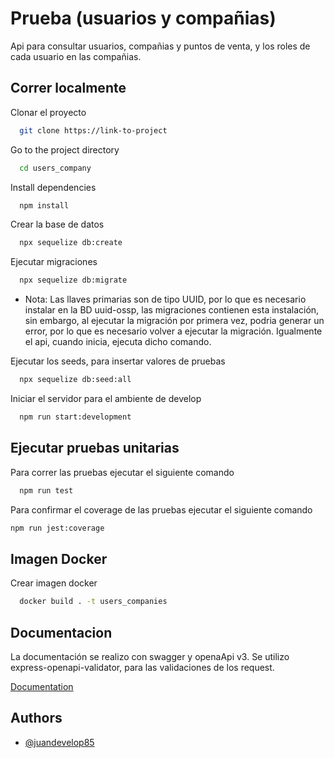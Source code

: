 
# Prueba (usuarios y compañias)

Api para consultar usuarios, compañias y puntos de venta, y los roles de cada usuario en las compañias.


## Correr localmente

Clonar el proyecto

```bash
  git clone https://link-to-project
```

Go to the project directory

```bash
  cd users_company
```

Install dependencies

```bash
  npm install
```

Crear la base de datos
```bash
  npx sequelize db:create
```

Ejecutar migraciones
```bash
  npx sequelize db:migrate
```
* Nota: Las llaves primarias son de tipo UUID, por lo que es necesario instalar en la BD uuid-ossp, las migraciones contienen esta instalación, sin embargo, al ejecutar la migración por primera vez, podria generar un error, por lo que es necesario volver a ejecutar la migración. Igualmente el api, cuando inicia, ejecuta dicho comando.

Ejecutar  los seeds, para insertar valores de pruebas
```bash
  npx sequelize db:seed:all
```

Iniciar el servidor para el ambiente de develop

```bash
  npm run start:development
```


## Ejecutar pruebas unitarias

Para correr las pruebas ejecutar el siguiente comando

```bash
  npm run test
```

Para confirmar el coverage de las pruebas ejecutar el siguiente comando

```bash
npm run jest:coverage
```
## Imagen Docker

Crear imagen docker

```bash
  docker build . -t users_companies
```
    
## Documentacion

La documentación se realizo con swagger y openaApi v3. Se utilizo express-openapi-validator, para las validaciones de los request.

[Documentation](http://localhost:3000/api-docs)

## Authors

- [@juandevelop85](https://www.github.com/juandevelop85)

